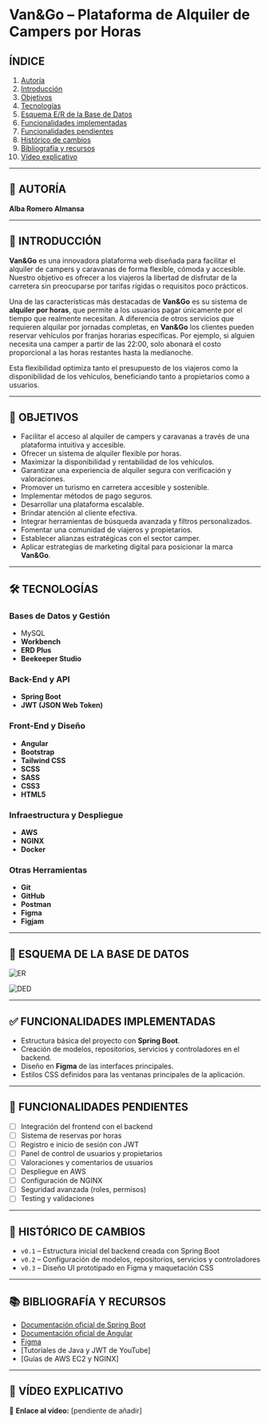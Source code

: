 # **Van&Go – Plataforma de Alquiler de Campers por Horas**

## **ÍNDICE**
1. [Autoría](#autoría)  
2. [Introducción](#introducción)  
3. [Objetivos](#objetivos)  
4. [Tecnologías](#tecnologías)  
5. [Esquema E/R de la Base de Datos](#esquema-er-de-la-base-de-datos)  
6. [Funcionalidades implementadas](#funcionalidades-implementadas)  
7. [Funcionalidades pendientes](#funcionalidades-pendientes)  
8. [Histórico de cambios](#histórico-de-cambios)  
9. [Bibliografía y recursos](#bibliografía-y-recursos)  
10. [Vídeo explicativo](#vídeo-explicativo)

---

## 🔖 AUTORÍA

**Alba Romero Almansa**

---

## 🧭 INTRODUCCIÓN

**Van&Go** es una innovadora plataforma web diseñada para facilitar el alquiler de campers y caravanas de forma flexible, cómoda y accesible. Nuestro objetivo es ofrecer a los viajeros la libertad de disfrutar de la carretera sin preocuparse por tarifas rígidas o requisitos poco prácticos.

Una de las características más destacadas de **Van&Go** es su sistema de **alquiler por horas**, que permite a los usuarios pagar únicamente por el tiempo que realmente necesitan. A diferencia de otros servicios que requieren alquilar por jornadas completas, en **Van&Go** los clientes pueden reservar vehículos por franjas horarias específicas. Por ejemplo, si alguien necesita una camper a partir de las 22:00, solo abonará el costo proporcional a las horas restantes hasta la medianoche.

Esta flexibilidad optimiza tanto el presupuesto de los viajeros como la disponibilidad de los vehículos, beneficiando tanto a propietarios como a usuarios.

---

## 🎯 OBJETIVOS

- Facilitar el acceso al alquiler de campers y caravanas a través de una plataforma intuitiva y accesible.
- Ofrecer un sistema de alquiler flexible por horas.
- Maximizar la disponibilidad y rentabilidad de los vehículos.
- Garantizar una experiencia de alquiler segura con verificación y valoraciones.
- Promover un turismo en carretera accesible y sostenible.
- Implementar métodos de pago seguros.
- Desarrollar una plataforma escalable.
- Brindar atención al cliente efectiva.
- Integrar herramientas de búsqueda avanzada y filtros personalizados.
- Fomentar una comunidad de viajeros y propietarios.
- Establecer alianzas estratégicas con el sector camper.
- Aplicar estrategias de marketing digital para posicionar la marca **Van&Go**.

---

## 🛠️ TECNOLOGÍAS

### Bases de Datos y Gestión
- MySQL
- **Workbench**
- **ERD Plus**
- **Beekeeper Studio**

### Back-End y API
- **Spring Boot**
- **JWT (JSON Web Token)**

### Front-End y Diseño
- **Angular**
- **Bootstrap**
- **Tailwind CSS**
- **SCSS**
- **SASS**
- **CSS3**
- **HTML5**

### Infraestructura y Despliegue
- **AWS**
- **NGINX**
- **Docker**

### Otras Herramientas
- **Git**
- **GitHub**
- **Postman**
- **Figma**
- **Figjam**

---

## 🧩 ESQUEMA DE LA BASE DE DATOS

![ER](https://github.com/user-attachments/assets/f8d489af-2b50-4417-afab-a66e2105daa3)

![DED](https://github.com/user-attachments/assets/79dfc117-facd-4871-b5f1-79b1fd1451ac)

---

## ✅ FUNCIONALIDADES IMPLEMENTADAS

- Estructura básica del proyecto con **Spring Boot**.
- Creación de modelos, repositorios, servicios y controladores en el backend.
- Diseño en **Figma** de las interfaces principales.
- Estilos CSS definidos para las ventanas principales de la aplicación.

---

## 🔄 FUNCIONALIDADES PENDIENTES

- [ ] Integración del frontend con el backend  
- [ ] Sistema de reservas por horas  
- [ ] Registro e inicio de sesión con JWT  
- [ ] Panel de control de usuarios y propietarios  
- [ ] Valoraciones y comentarios de usuarios  
- [ ] Despliegue en AWS  
- [ ] Configuración de NGINX  
- [ ] Seguridad avanzada (roles, permisos)  
- [ ] Testing y validaciones  

---

## 📜 HISTÓRICO DE CAMBIOS

- `v0.1` – Estructura inicial del backend creada con Spring Boot  
- `v0.2` – Configuración de modelos, repositorios, servicios y controladores  
- `v0.3` – Diseño UI prototipado en Figma y maquetación CSS  

---

## 📚 BIBLIOGRAFÍA Y RECURSOS

- [Documentación oficial de Spring Boot](https://spring.io/projects/spring-boot)  
- [Documentación oficial de Angular](https://angular.io/)  
- [Figma](https://www.figma.com/)  
- [Tutoriales de Java y JWT de YouTube]  
- [Guías de AWS EC2 y NGINX]  

---

## 🎥 VÍDEO EXPLICATIVO

🔗 **Enlace al vídeo:** [pendiente de añadir]  
